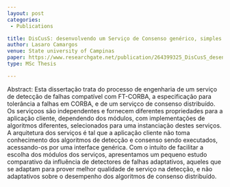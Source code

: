 ```yaml
---
layout: post
categories:
 - Publications

title: DisCusS: desenvolvendo um Serviço de Consenso genérico, simples e modular
author: Lasaro Camargos
venue: State university of Campinas
paper: https://www.researchgate.net/publication/264399325_DisCusS_desenvolvendo_um_Servico_de_Consenso_generico_simples_e_modular 
type: MSc Thesis

---
```

Abstract: Esta dissertação trata do processo de engenharia de um serviço de detecção de falhas compatível com FT-CORBA, a especificação para tolerância a falhas em CORBA, e de um serviçco de consenso distribuído. Os serviçoos são independentes e fornecem diferentes propriedades para a aplicação cliente, dependendo dos módulos, com implementações de algoritmos diferentes, selecionados para uma instanciação destes serviços. A arquitetura dos serviços é tal que a aplicação cliente não toma conhecimento dos algoritmos de detecção e consenso sendo executados, acessando-os por uma interface genérica. Com o intuito de facilitar a escolha dos módulos dos serviços, apresentamos um pequeno estudo comparativo da influência de detectores de falhas adaptativos, aqueles que se adaptam para prover melhor qualidade de serviço na detecção, e não adaptativos sobre o desempenho dos algoritmos de consenso distribuído.

